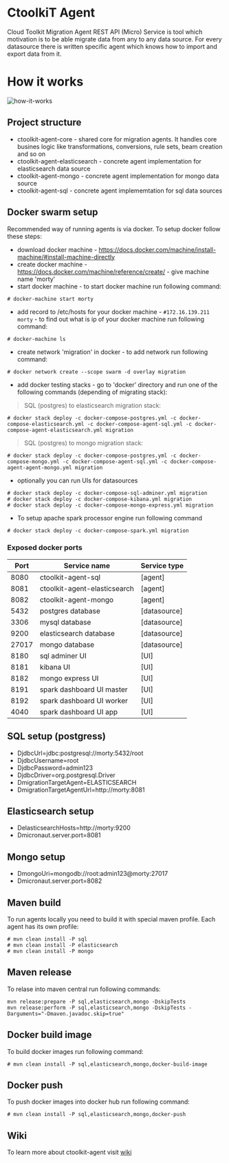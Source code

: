 CtoolkiT Agent
==============

Cloud Toolkit Migration Agent REST API (Micro) Service is tool which motivation is to be able migrate data from 
any to any data source. For every datasource there is written specific agent which knows how to import and export data
from it.

# How it works
![how-it-works](https://github.com/turnonline/ctoolkit-agent/blob/feature/multiple-agents/etc/how-it-works.png)

## Project structure
* ctoolkit-agent-core - shared core for migration agents. It handles core busines logic like transformations, conversions, rule sets, beam creation and so on
* ctoolkit-agent-elasticsearch - concrete agent implementation for elasticsearch data source
* ctoolkit-agent-mongo - concrete agent implementation for mongo data source
* ctoolkit-agent-sql - concrete agent implememtation for sql data sources

## Docker swarm setup
Recommended way of running agents is via docker. To setup docker follow these steps:
* download docker machine - https://docs.docker.com/machine/install-machine/#install-machine-directly
* create docker machine - https://docs.docker.com/machine/reference/create/ - give machine name 'morty'
* start docker machine - to start docker machine run following command:
```shell
# docker-machine start morty
```
* add record to /etc/hosts for your docker machine - `#172.16.139.211 morty` - to find out what is ip of your docker machine run following command:
```shell
# docker-machine ls
```
* create network 'migration' in docker - to add network run following command:
```shell
# docker network create --scope swarm -d overlay migration
```
* add docker testing stacks - go to 'docker' directory and run one of the following commands (depending of migrating stack):

> SQL (postgres) to elasticsearch migration stack:

```shell
# docker stack deploy -c docker-compose-postgres.yml -c docker-compose-elasticsearch.yml -c docker-compose-agent-sql.yml -c docker-compose-agent-elasticsearch.yml migration 

```
> SQL (postgres) to mongo migration stack:

```shell
# docker stack deploy -c docker-compose-postgres.yml -c docker-compose-mongo.yml -c docker-compose-agent-sql.yml -c docker-compose-agent-agent-mongo.yml migration 
```

* optionally you can run UIs for datasources
```shell
# docker stack deploy -c docker-compose-sql-adminer.yml migration
# docker stack deploy -c docker-compose-kibana.yml migration
# docker stack deploy -c docker-compose-mongo-express.yml migration
```
* To setup apache spark processor engine run following command
```shell
# docker stack deploy -c docker-compose-spark.yml migration
```

### Exposed docker ports
| Port  | Service name                 | Service type |
|-------|------------------------------|--------------|
| 8080  | ctoolkit-agent-sql           |[agent]       |
| 8081  | ctoolkit-agent-elasticsearch |[agent]       |
| 8082  | ctoolkit-agent-mongo         |[agent]       | 
| 5432  | postgres database            |[datasource]  |
| 3306  | mysql database               |[datasource]  |
| 9200  | elasticsearch database       |[datasource]  |
| 27017 | mongo database               |[datasource]  |
| 8180  | sql adminer UI               |[UI]          |
| 8181  | kibana UI                    |[UI]          |
| 8182  | mongo express UI             |[UI]          |
| 8191  | spark dashboard UI master    |[UI]          |
| 8192  | spark dashboard UI worker    |[UI]          |
| 4040  | spark dashboard UI app       |[UI]          |

## SQL setup (postgress)
- DjdbcUrl=jdbc:postgresql://morty:5432/root
- DjdbcUsername=root
- DjdbcPassword=admin123
- DjdbcDriver=org.postgresql.Driver
- DmigrationTargetAgent=ELASTICSEARCH
- DmigrationTargetAgentUrl=http://morty:8081

## Elasticsearch setup
- DelasticsearchHosts=http://morty:9200
- Dmicronaut.server.port=8081

## Mongo setup
- DmongoUri=mongodb://root:admin123@morty:27017
- Dmicronaut.server.port=8082

## Maven build
To run agents locally you need to build it with special maven profile. Each
agent has its own profile:
```shell
# mvn clean install -P sql
# mvn clean install -P elasticsearch
# mvn clean install -P mongo
``` 

## Maven release
To relase into maven central run following commands:
```shell
mvn release:prepare -P sql,elasticsearch,mongo -DskipTests
mvn release:perform -P sql,elasticsearch,mongo -DskipTests -Darguments="-Dmaven.javadoc.skip=true"
``` 

## Docker build image
To build docker images run following command:
```shell
# mvn clean install -P sql,elasticsearch,mongo,docker-build-image
```

## Docker push
To push docker images into docker hub run following command:
```shell
# mvn clean install -P sql,elasticsearch,mongo,docker-push
```

## Wiki
To learn more about ctoolkit-agent visit [wiki](https://github.com/turnonline/ctoolkit-agent/wiki)
